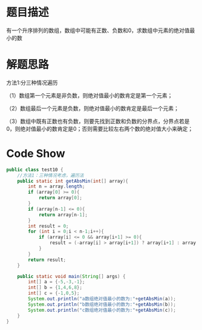 # 题目描述

有一个升序排列的数组，数组中可能有正数、负数和0，求数组中元素的绝对值最小的数

# 解题思路

方法1:分三种情况遍历

（1）数组第一个元素是非负数，则绝对值最小的数肯定是第一个元素；

（2）数组最后一个元素是负数，则绝对值最小的数肯定是最后一个元素；

（3）数组中既有正数也有负数，则要先找到正数和负数的分界点，分界点若是0，则绝对值最小的数肯定是0；否则需要比较左右两个数的绝对值大小来确定；

# Code Show

```Java
public class test10 {
    //方法1：三种情况考虑，遍历法
    public static int getAbsMin(int[] array){
        int n = array.length;
        if (array[0] >= 0){
            return array[0];
        }
        if (array[n-1] <= 0){
            return array[n-1];
        }
        int result = 0;
        for (int i = 0;i < n-1;i++){
            if (array[i] <= 0 && array[i+1] >= 0){
                result = (-array[i] > array[i+1]) ? array[i+1] : array[i];
            }
        }
        return result;
    }

    public static void main(String[] args) {
        int[] a = {-5,-3,-1};
        int[] b = {1,4,6,8};
        int[] c = {-1,0,5};
        System.out.println("a数组绝对值最小的数为:"+getAbsMin(a));
        System.out.println("b数组绝对值最小的数为:"+getAbsMin(b));
        System.out.println("c数组绝对值最小的数为:"+getAbsMin(c));
    }
}
```

